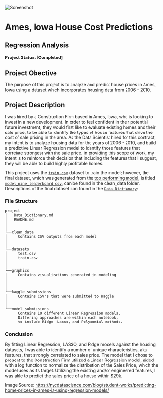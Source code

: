 ![Screenshot](../main/graphics/ames_iowa.png)

# Ames, Iowa House Cost Predictions
## Regression Analysis

#### Project Status: [Completed]

## Project Obective
The purpose of this project is to analyze and predict house prices in Ames, Iowa using a dataset which incorporates housing data from 2006 - 2010.

## Project Description
I was hired by a Construction Firm based in Ames, Iowa, who is looking to invest in a new development. In order to feel confident in their potential future investment, they would first like to evaluate existing homes and their sale price, to be able to identify the types of house features that drive the cost of sale pricing in the area. As the Data Scientist hired for this contract, my intent is to analyze housing data for the years of 2006 - 2010, and build a predictive Linear Regression model to identify those features that correlate strongest with the sale price. In providing this scope of work, my intent is to reinforce their decision that including the features that I suggest, they will be able to build highly profitable homes.

This project uses the [`train.csv`](../main/datasets/train.csv) dataset to train the model; however, the final dataset, which was generated from the [top performing model](../main/model_submissions/09_Model_leaderboard.ipynb), is titled [`model_nine_leaderboard.csv`](../main/clean_data/model_nine_leaderboard.csv), can be found in the clean_data folder. Descriptions of the final dataset can found in the [`Data Dictionary`](../main/Data_Dictionary.md):

### File Structure

```
project
│   Data_Dictionary.md
│   README.md
│
│
└──clean_data
│     Contains CSV outputs from each model
│         
│   
└──datasets
│     test.csv
│     train.csv
│  
│
└──graphics
│     Contains visualizations generated in modeling
│      
│   
│   
└──kaggle_submissions
│     Contains CSV's that were submitted to Kaggle
│     
│          
└──model_submissions
      Contains 10 different Linear Regression models.
      Differing approaches are within each notebook,
      to include Ridge, Lasso, and Polynomial methods.        
```

### Conclusion
By fitting Linear Regression, LASSO, and Ridge models against the housing datasets, I was able to identify a number of unique characteristics, aka features, that strongly correlated to sales price. The model that I chose to present to the Construction Firm utilized a Linear Regression model, aided with a log function to normalize the distribution of the Sales Price, which the model uses as its target. Utilizing the existing and/or engineered features, I was able to predict the sales price of a house within $29k.


Image Source: https://nycdatascience.com/blog/student-works/predicting-home-prices-in-ames-ia-using-regression-models/
